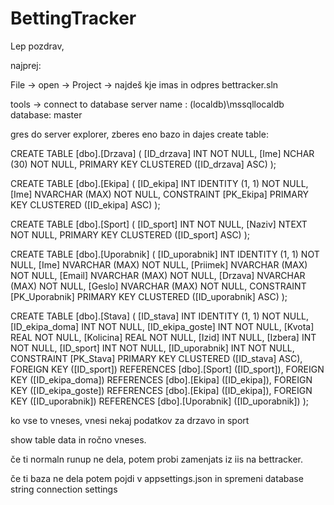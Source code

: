 # BettingTracker

Lep pozdrav,

najprej: 

File -> open -> Project -> najdeš kje imas in odpres bettracker.sln

tools -> connect to database
server name : (localdb)\mssqllocaldb
database: master

gres do server explorer, zberes eno bazo in dajes create table:

CREATE TABLE [dbo].[Drzava] (
    [ID_drzava] INT        NOT NULL,
    [Ime]       NCHAR (30) NOT NULL,
    PRIMARY KEY CLUSTERED ([ID_drzava] ASC)
);

CREATE TABLE [dbo].[Ekipa] (
    [ID_ekipa] INT            IDENTITY (1, 1) NOT NULL,
    [Ime]      NVARCHAR (MAX) NOT NULL,
    CONSTRAINT [PK_Ekipa] PRIMARY KEY CLUSTERED ([ID_ekipa] ASC)
);

CREATE TABLE [dbo].[Sport] (
    [ID_sport] INT   NOT NULL,
    [Naziv]    NTEXT NOT NULL,
    PRIMARY KEY CLUSTERED ([ID_sport] ASC)
);

CREATE TABLE [dbo].[Uporabnik] (
    [ID_uporabnik] INT            IDENTITY (1, 1) NOT NULL,
    [Ime]          NVARCHAR (MAX) NOT NULL,
    [Priimek]      NVARCHAR (MAX) NOT NULL,
    [Email]        NVARCHAR (MAX) NOT NULL,
    [Drzava]       NVARCHAR (MAX) NOT NULL,
    [Geslo]        NVARCHAR (MAX) NOT NULL,
    CONSTRAINT [PK_Uporabnik] PRIMARY KEY CLUSTERED ([ID_uporabnik] ASC)
);

CREATE TABLE [dbo].[Stava] (
    [ID_stava]       INT  IDENTITY (1, 1) NOT NULL,
    [ID_ekipa_doma]  INT  NOT NULL,
    [ID_ekipa_goste] INT  NOT NULL,
    [Kvota]          REAL NOT NULL,
    [Kolicina]       REAL NOT NULL,
    [Izid]           INT  NULL,
    [Izbera]         INT  NOT NULL,
    [ID_sport]       INT  NOT NULL,
    [ID_uporabnik]   INT  NOT NULL,
    CONSTRAINT [PK_Stava] PRIMARY KEY CLUSTERED ([ID_stava] ASC),
    FOREIGN KEY ([ID_sport]) REFERENCES [dbo].[Sport] ([ID_sport]),
    FOREIGN KEY ([ID_ekipa_doma]) REFERENCES [dbo].[Ekipa] ([ID_ekipa]),
    FOREIGN KEY ([ID_ekipa_goste]) REFERENCES [dbo].[Ekipa] ([ID_ekipa]),
    FOREIGN KEY ([ID_uporabnik]) REFERENCES [dbo].[Uporabnik] ([ID_uporabnik])
);

ko vse to vneses, vnesi nekaj podatkov za drzavo in sport

show table data in ročno vneses.

če ti normaln runup ne dela, potem probi zamenjats iz iis na bettracker.

če ti baza ne dela potem pojdi v appsettings.json in spremeni database string connection settings









